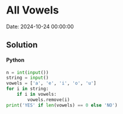 # All Vowels

Date: 2024-10-24 00:00:00

## Solution

#### Python
```python
n = int(input())
string = input()
vowels = ['a', 'e', 'i', 'o', 'u']
for i in string:
    if i in vowels:
        vowels.remove(i)
print('YES' if len(vowels) == 0 else 'NO')
 ```